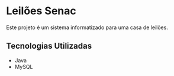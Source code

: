 # Leilões Senac

Este projeto é um sistema informatizado para uma casa de leilões.

## Tecnologias Utilizadas

- Java
- MySQL

